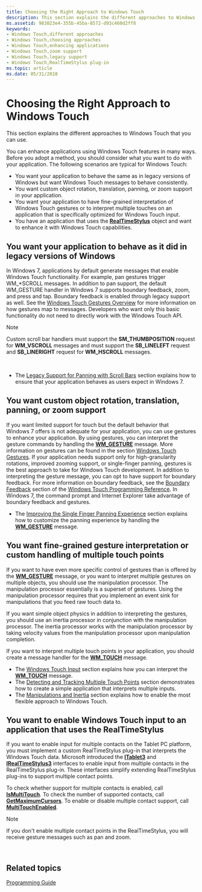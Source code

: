 ```yaml
---
title: Choosing the Right Approach to Windows Touch
description: This section explains the different approaches to Windows Touch that you can use.
ms.assetid: 983023e4-355b-45ba-8572-d93c460d2ff8
keywords:
- Windows Touch,different approaches
- Windows Touch,choosing approaches
- Windows Touch,enhancing applications
- Windows Touch,zoom support
- Windows Touch,legacy support
- Windows Touch,RealTimeStylus plug-in
ms.topic: article
ms.date: 05/31/2018
---
```


# Choosing the Right Approach to Windows Touch

This section explains the different approaches to Windows Touch that you can use.

You can enhance applications using Windows Touch features in many ways. Before you adopt a method, you should consider what you want to do with your application. The following scenarios are typical for Windows Touch:

-   You want your application to behave the same as in legacy versions of Windows but want Windows Touch messages to behave consistently.
-   You want custom object rotation, translation, panning, or zoom support in your application.
-   You want your application to have fine-grained interpretation of Windows Touch gestures or to interpret multiple touches on an application that is specifically optimized for Windows Touch input.
-   You have an application that uses the [**RealTimeStylus**](https://docs.microsoft.com/windows/desktop/api/rtscom/nn-rtscom-irealtimestylus) object and want to enhance it with Windows Touch capabilities.

## You want your application to behave as it did in legacy versions of Windows

In Windows 7, applications by default generate messages that enable Windows Touch functionality. For example, pan gestures trigger WM\_\*SCROLL messages. In addition to pan support, the default WM\_GESTURE handler in Windows 7 supports boundary feedback, zoom, and press and tap. Boundary feedback is enabled through legacy support as well. See the [Windows Touch Gestures Overview](windows-touch-gestures-overview.md) for more information on how gestures map to messages. Developers who want only this basic functionality do not need to directly work with the Windows Touch API.

> [!Note]  
> Custom scroll bar handlers must support the **SM\_THUMBPOSITION** request for **WM\_VSCROLL** messages and must support the **SB\_LINELEFT** request and **SB\_LINERIGHT** request for **WM\_HSCROLL** messages.

 

-   The [Legacy Support for Panning with Scroll Bars](legacy-support-for-panning-with-scrollbars.md) section explains how to ensure that your application behaves as users expect in Windows 7.

## You want custom object rotation, translation, panning, or zoom support

If you want limited support for touch but the default behavior that Windows 7 offers is not adequate for your application, you can use gestures to enhance your application. By using gestures, you can interpret the gesture commands by handling the [**WM\_GESTURE**](wm-gesture.md) message. More information on gestures can be found in the section [Windows Touch Gestures](guide-multi-touch-gestures.md). If your application needs support only for high-granularity rotations, improved zooming support, or single-finger panning, gestures is the best approach to take for Windows Touch development. In addition to interpreting the gesture message, you can opt to have support for boundary feedback. For more information on boundary feedback, see the [Boundary Feedback](boundary-feedback.md) section of the [Windows Touch Programming Reference](windows-touch-programming-reference.md). In Windows 7, the command prompt and Internet Explorer take advantage of boundary feedback and gestures.

-   The [Improving the Single Finger Panning Experience](improving-the-single-finger-panning-experience.md) section explains how to customize the panning experience by handling the [**WM\_GESTURE**](wm-gesture.md) message.

## You want fine-grained gesture interpretation or custom handling of multiple touch points

If you want to have even more specific control of gestures than is offered by the [**WM\_GESTURE**](wm-gesture.md) message, or you want to interpret multiple gestures on multiple objects, you should use the manipulation processor. The manipulation processor essentially is a superset of gestures. Using the manipulation processor requires that you implement an event sink for manipulations that you feed raw touch data to.

If you want simple object physics in addition to interpreting the gestures, you should use an inertia processor in conjunction with the manipulation processor. The inertia processor works with the manipulation processor by taking velocity values from the manipulation processor upon manipulation completion.

If you want to interpret multiple touch points in your application, you should create a message handler for the [**WM\_TOUCH**](wm-touchdown.md) message.

-   The [Windows Touch Input](guide-multi-touch-input.md) section explains how you can interpret the [**WM\_TOUCH**](wm-touchdown.md) message.
-   The [Detecting and Tracking Multiple Touch Points](detecting-and-tracking-multiple-touch-points.md) section demonstrates how to create a simple application that interprets multiple inputs.
-   The [Manipulations and Inertia](manipulation-and-inertia.md) section explains how to enable the most flexible approach to Windows Touch.

## You want to enable Windows Touch input to an application that uses the RealTimeStylus

If you want to enable input for multiple contacts on the Tablet PC platform, you must implement a custom RealTimeStylus plug-in that interprets the Windows Touch data. Microsoft introduced the [**ITablet3**](https://docs.microsoft.com/windows/desktop/tablet/itablet3) and [**IRealTimeStylus3**](https://docs.microsoft.com/windows/desktop/api/rtscom/nn-rtscom-irealtimestylus3) interfaces to enable input from multiple contacts in the RealTimeStylus plug-in. These interfaces simplify extending RealTimeStylus plug-ins to support multiple contact points.

To check whether support for multiple contacts is enabled, call [**IsMultiTouch**](https://docs.microsoft.com/windows/desktop/tablet/itablet3-ismultitouch). To check the number of supported contacts, call [**GetMaximumCursors**](https://docs.microsoft.com/windows/desktop/tablet/itablet3-getmaximumcursors). To enable or disable multiple contact support, call [**MultiTouchEnabled**](https://docs.microsoft.com/windows/desktop/api/rtscom/nf-rtscom-irealtimestylus3-get_multitouchenabled).

> [!Note]  
> If you don't enable multiple contact points in the RealTimeStylus, you will receive gesture messages such as pan and zoom.

 

## Related topics

<dl> <dt>

[Programming Guide](programming-guide.md)
</dt> </dl>

 

 




